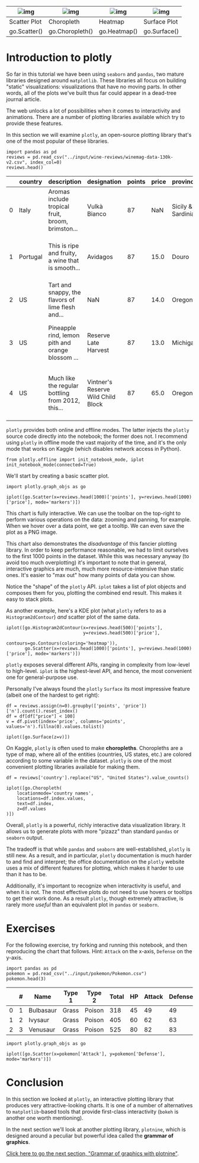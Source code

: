  

| ![img](https://i.imgur.com/BqJgyzB.png) | ![img](https://i.imgur.com/ttYzMwD.png) | ![img](https://i.imgur.com/WLmzj41.png) | ![img](https://i.imgur.com/LjRTbCn.png) |
| --------------------------------------- | --------------------------------------- | --------------------------------------- | --------------------------------------- |
| Scatter Plot                            | Choropleth                              | Heatmap                                 | Surface Plot                            |
| go.Scatter()                            | go.Choropleth()                         | go.Heatmap()                            | go.Surface()                            |

# Introduction to plotly

So far in this tutorial we have been using `seaborn` and `pandas`, two mature libraries designed around `matplotlib`.  These libraries all focus on building "static" visualizations:  visualizations that have no moving parts. In other words, all of the  plots we've built thus far could appear in a dead-tree journal article.

The web unlocks a lot of possibilities when it comes to interactivity  and animations. There are a number of plotting libraries available  which try to provide these features.

In this section we will examine `plotly`, an open-source plotting library that's one of the most popular of these libraries.

 

```
import pandas as pd
reviews = pd.read_csv("../input/wine-reviews/winemag-data-130k-v2.csv", index_col=0)
reviews.head()
```

  

|      | country  | description                                       | designation                        | points | price | province          | region_1            | region_2          | taster_name        | taster_twitter_handle | title                                             | variety        | winery              |
| ---- | -------- | ------------------------------------------------- | ---------------------------------- | ------ | ----- | ----------------- | ------------------- | ----------------- | ------------------ | --------------------- | ------------------------------------------------- | -------------- | ------------------- |
| 0    | Italy    | Aromas include tropical fruit, broom, brimston... | Vulkà Bianco                       | 87     | NaN   | Sicily & Sardinia | Etna                | NaN               | Kerin O’Keefe      | @kerinokeefe          | Nicosia 2013 Vulkà Bianco  (Etna)                 | White Blend    | Nicosia             |
| 1    | Portugal | This is ripe and fruity, a wine that is smooth... | Avidagos                           | 87     | 15.0  | Douro             | NaN                 | NaN               | Roger Voss         | @vossroger            | Quinta dos Avidagos 2011 Avidagos Red (Douro)     | Portuguese Red | Quinta dos Avidagos |
| 2    | US       | Tart and snappy, the flavors of lime flesh and... | NaN                                | 87     | 14.0  | Oregon            | Willamette Valley   | Willamette Valley | Paul Gregutt       | @paulgwine            | Rainstorm 2013 Pinot Gris (Willamette Valley)     | Pinot Gris     | Rainstorm           |
| 3    | US       | Pineapple rind, lemon pith and orange blossom ... | Reserve Late Harvest               | 87     | 13.0  | Michigan          | Lake Michigan Shore | NaN               | Alexander Peartree | NaN                   | St. Julian 2013 Reserve Late Harvest Riesling ... | Riesling       | St. Julian          |
| 4    | US       | Much like the regular bottling from 2012, this... | Vintner's Reserve Wild Child Block | 87     | 65.0  | Oregon            | Willamette Valley   | Willamette Valley | Paul Gregutt       | @paulgwine            | Sweet Cheeks 2012 Vintner's Reserve Wild Child... | Pinot Noir     | Sweet Cheeks        |

 

`plotly` provides both online and offline modes. The latter injects the `plotly` source code directly into the notebook; the former does not. I recommend using `plotly`  in offline mode the vast majority of the time, and it's the only mode  that works on Kaggle (which disables network access in Python).

 

```
from plotly.offline import init_notebook_mode, iplot
init_notebook_mode(connected=True)
```

  

  

 

We'll start by creating a basic scatter plot.

 

```
import plotly.graph_objs as go

iplot([go.Scatter(x=reviews.head(1000)['points'], y=reviews.head(1000)['price'], mode='markers')])
```

  



 

This chart is fully interactive. We can use the toolbar on the  top-right to perform various operations on the data: zooming and  panning, for example. When we hover over a data point, we get a tooltip.  We can even save the plot as a PNG image.

This chart also demonstrates the *disadvantage* of this  fancier plotting library. In order to keep performance reasonable, we  had to limit ourselves to the first 1000 points in the dataset. While  this was necessary anyway (to avoid too much overplotting) it's  important to note that in general, interactive graphics are much, much  more resource-intensive than static ones. It's easier to "max out" how  many points of data you can show.

Notice the "shape" of the `plotly` API. `iplot` takes a list of plot objects and composes them for you, plotting the combined end result. This makes it easy to stack plots.

As another example, here's a KDE plot (what `plotly` refers to as a `Histogram2dContour`) *and* scatter plot of the same data.

 

```
iplot([go.Histogram2dContour(x=reviews.head(500)['points'], 
                             y=reviews.head(500)['price'], 
                             contours=go.Contours(coloring='heatmap')),
       go.Scatter(x=reviews.head(1000)['points'], y=reviews.head(1000)['price'], mode='markers')])
```

  



 

`plotly` exposes several different APIs, ranging in complexity from low-level to high-level. `iplot` is the highest-level API, and hence, the most convenient one for general-purpose use.

Personally I've always found the `plotly` `Surface` its most impressive feature (albeit one of the hardest to get right):

 

```
df = reviews.assign(n=0).groupby(['points', 'price'])['n'].count().reset_index()
df = df[df["price"] < 100]
v = df.pivot(index='price', columns='points', values='n').fillna(0).values.tolist()
```

 

```
iplot([go.Surface(z=v)])
```

  



 

On Kaggle, `plotly` is often used to make **choropleths**.  Choropleths are a type of map, where all of the entities (countries, US  states, etc.) are colored according to some variable in the dataset. `plotly` is one of the most convenient plotting libraries available for making them.

 

```
df = reviews['country'].replace("US", "United States").value_counts()

iplot([go.Choropleth(
    locationmode='country names',
    locations=df.index.values,
    text=df.index,
    z=df.values
)])
```

  



 

Overall, `plotly` is a powerful, richly interactive data visualization library. It allows us to generate plots with more "pizazz" than standard `pandas` or `seaborn` output.

The tradeoff is that while `pandas` and `seaborn` are well-established, `plotly` is still new. As a result, and in particular, `plotly` documentation is much harder to and find and interpret; the office documentation on the `plotly` website uses a mix of different features for plotting, which makes it harder to use than it has to be.

Additionally, it's important to recognize when interactivity is  useful, and when it is not. The most effective plots do not need to use  hovers or tooltips to get their work done. As a result `plotly`, though extremely attractive, is rarely more *useful* than an equivalent plot in `pandas` or `seaborn`.

 

# Exercises

For the following exercise, try forking and running this notebook, and then reproducing the chart that follows. Hint: `Attack` on the x-axis, `Defense` on the y-axis.

 

```
import pandas as pd
pokemon = pd.read_csv("../input/pokemon/Pokemon.csv")
pokemon.head(3)
```

  

|      | #    | Name      | Type 1 | Type 2 | Total | HP   | Attack | Defense | Sp. Atk | Sp. Def | Speed | Generation | Legendary |
| ---- | ---- | --------- | ------ | ------ | ----- | ---- | ------ | ------- | ------- | ------- | ----- | ---------- | --------- |
| 0    | 1    | Bulbasaur | Grass  | Poison | 318   | 45   | 49     | 49      | 65      | 65      | 45    | 1          | False     |
| 1    | 2    | Ivysaur   | Grass  | Poison | 405   | 60   | 62     | 63      | 80      | 80      | 60    | 1          | False     |
| 2    | 3    | Venusaur  | Grass  | Poison | 525   | 80   | 82     | 83      | 100     | 100     | 80    | 1          | False     |



 

```
import plotly.graph_objs as go

iplot([go.Scatter(x=pokemon['Attack'], y=pokemon['Defense'], mode='markers')])
```



 

# Conclusion

In this section we looked at `plotly`, an interactive plotting library that produces very attractive-looking charts. It is one of a number of alternatives to `matplotlib`-based tools that provide first-class interactivity (`bokeh` is another one worth mentioning).

In the next section we'll look at another plotting library, `plotnine`, which is designed around a peculiar but powerful idea called the **grammar of graphics**.

[Click here to go the next section, "Grammar of graphics with plotnine"](https://www.kaggle.com/residentmario/grammer-of-graphics-with-plotnine-optional).
